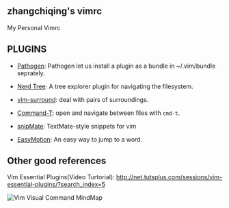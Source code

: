 zhangchiqing's vimrc
-------

My Personal Vimrc

PLUGINS
-------

* [Pathogen](http://www.vim.org/scripts/script.php?script_id=2332): Pathogen let us install a plugin as a bundle in ~/.vim/bundle seprately.

* [Nerd Tree](http://www.vim.org/scripts/script.php?script_id=1658): A tree explorer plugin for navigating the filesystem.

* [vim-surround](https://github.com/tpope/vim-surround/blob/master/doc/surround.txt): deal with pairs of surroundings.

* [Command-T](https://github.com/wincent/Command-T): open and navigate between files with `cmd-t`.

* [snipMate](http://www.vim.org/scripts/script.php?script_id=2540): TextMate-style snippets for vim

* [EasyMotion](https://github.com/Lokaltog/vim-easymotion): An easy way to jump to a word.

Other good references
-------
Vim Essential Plugins(Video Turtorial): http://net.tutsplus.com/sessions/vim-essential-plugins/?search_index=5

![Vim Visual Command MindMap](http://zhangchiqing-wordpress.stor.sinaapp.com/uploads/2012/11/vim.jpg "Vim Visual Command MindMap")
